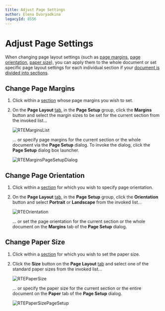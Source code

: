 ```yaml
---
title: Adjust Page Settings
author: Elena Dvoryadkina
legacyId: 8556
---
```

# Adjust Page Settings
When changing page layout settings (such as [page margins](#margins), [page orientation](#orientation), [paper size](#papersize)), you can apply them to the whole document or set specific page layout settings for each individual section if your [document is divided into sections](divide-a-document-into-sections.md).

## <a name="margins"/>Change Page Margins
1. Click within a [section](divide-a-document-into-sections.md) whose page margins you wish to set.
2. On the **Page Layout** [ tab](../text-editor-ui/ribbon-interface.md), in the **Page Setup** group, click the **Margins** button and select the margin sizes to be set for the current section from the invoked list...
	
	![RTEMarginsList](../../../images/img121272.png)
	
	... or specify page margins for the current section or the whole document via the **Page Setup** dialog. To invoke the dialog, click the **Page Setup** dialog box launcher.
	
	![RTEMarginsPageSetupDialog](../../../images/img121273.png)

## <a name="orientation"/>Change Page Orientation
1. Click within a [section](divide-a-document-into-sections.md) for which you wish to specify page orientation.
2. On the **Page Layout** [ tab](../text-editor-ui/ribbon-interface.md), in the **Page Setup** group, click the **Orientation** button and select **Portrait** or **Landscape** from the invoked list...
	
	![RTEOrientation](../../../images/img121274.png)
	
	... or set the page orientation for the current section or the whole document on the **Margins** tab of the **Page Setup** dialog.

## <a name="papersize"/>Change Paper Size
1. Click within a [section](divide-a-document-into-sections.md) for which you wish to set the paper size.
2. Click the **Size** button on the **Page Layout** [ tab](../text-editor-ui/ribbon-interface.md) and select one of the standard paper sizes from the invoked list...
	
	![RTEPaperSize](../../../images/img121276.png)
	
	... or specify the paper size for the current section or the entire document on the **Paper** tab of the **Page Setup** dialog.
	
	![RTEPaperSizePageSetup](../../../images/img121275.png)
